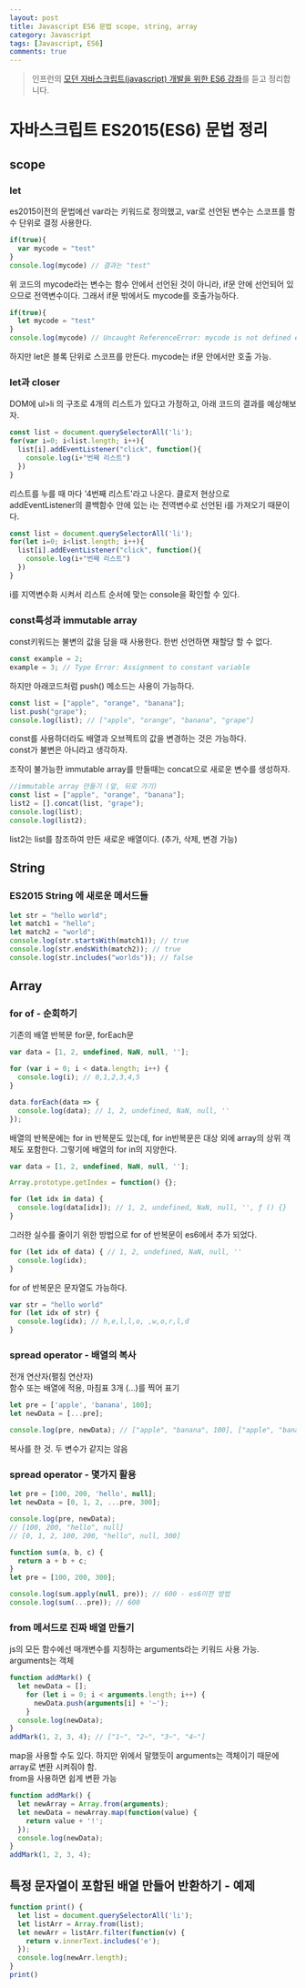 ```yaml
---
layout: post
title: Javascript ES6 문법 scope, string, array
category: Javascript
tags: [Javascript, ES6]
comments: true
---
```


> 인프런의 [모던 자바스크립트(javascript) 개발을 위한 ES6 강좌](https://www.inflearn.com/course/es6-%EA%B0%95%EC%A2%8C-%EC%9E%90%EB%B0%94%EC%8A%A4%ED%81%AC%EB%A6%BD%ED%8A%B8/dashboard)를 듣고 정리합니다. 

# 자바스크립트 ES2015(ES6) 문법 정리

## scope

### let

es2015이전의 문법에선 var라는 키워드로 정의했고, var로 선언된 변수는 스코프를 함수 단위로 결정 사용한다.

```javascript
if(true){
  var mycode = "test"
}
console.log(mycode) // 결과는 "test"
```
위 코드의 mycode라는 변수는 함수 안에서 선언된 것이 아니라, if문 안에 선언되어 있으므로 전역변수이다. 그래서 if문 밖에서도 mycode를 호출가능하다.

```javascript
if(true){
  let mycode = "test"
}
console.log(mycode) // Uncaught ReferenceError: mycode is not defined error 발생
```

하지만 let은 블록 단위로 스코프를 만든다. mycode는 if문 안에서만 호출 가능.

### let과 closer

DOM에 ul>li 의 구조로 4개의 리스트가 있다고 가정하고, 아래 코드의 결과를 예상해보자.

```javascript
const list = document.querySelectorAll('li');
for(var i=0; i<list.length; i++){
  list[i].addEventListener("click", function(){
    console.log(i+"번째 리스트")
  })
}
```

리스트를 누를 때 마다 '4번째 리스트'라고 나온다. 클로저 현상으로 addEventListener의 콜백함수 안에 있는 i는 전역변수로 선언된 i를 가져오기 때문이다.

```javascript
const list = document.querySelectorAll('li');
for(let i=0; i<list.length; i++){
  list[i].addEventListener("click", function(){
    console.log(i+"번째 리스트")
  })
}
```

i를 지역변수화 시켜서 리스트 순서에 맞는 console을 확인할 수 있다.


### const특성과 immutable array

const키워드는 불변의 값을 담을 때 사용한다. 한번 선언하면 재할당 할 수 없다.

```javascript
const example = 2;
example = 3; // Type Error: Assignment to constant variable
```

하지만 아래코드처럼 push() 메소드는 사용이 가능하다.

```javascript
const list = ["apple", "orange", "banana"];
list.push("grape");
console.log(list); // ["apple", "orange", "banana", "grape"]
```
const를 사용하더라도 배열과 오브젝트의 값을 변경하는 것은 가능하다.  
const가 불변은 아니라고 생각하자.

조작이 불가능한 immutable array를 만들때는 concat으로 새로운 변수를 생성하자.

```javascript
//immutable array 만들기 (앞, 뒤로 가기)
const list = ["apple", "orange", "banana"];
list2 = [].concat(list, "grape");
console.log(list);
console.log(list2);
```
list2는 list를 참조하여 만든 새로운 배열이다. (추가, 삭제, 변경 가능)

## String

### ES2015 String 에 새로운 메서드들

```javascript
let str = "hello world";
let match1 = "hello";
let match2 = "world";
console.log(str.startsWith(match1)); // true
console.log(str.endsWith(match2)); // true
console.log(str.includes("worlds")); // false
```

## Array

### for of - 순회하기

기존의 배열 반복문 for문, forEach문

```javascript
var data = [1, 2, undefined, NaN, null, ''];

for (var i = 0; i < data.length; i++) {
  console.log(i); // 0,1,2,3,4,5
}

data.forEach(data => {
  console.log(data); // 1, 2, undefined, NaN, null, ''
});
```

배열의 반복문에는 for in 반복문도 있는데, for in반복문은 대상 외에 array의 상위 객체도 포함한다. 그렇기에 배열의 for in의 지양한다.

```javascript
var data = [1, 2, undefined, NaN, null, ''];

Array.prototype.getIndex = function() {};

for (let idx in data) {
  console.log(data[idx]); // 1, 2, undefined, NaN, null, '', ƒ () {}
}
```

그러한 실수를 줄이기 위한 방법으로 for of 반복문이 es6에서 추가 되었다.

```javascript
for (let idx of data) { // 1, 2, undefined, NaN, null, ''
  console.log(idx);
}
```

for of 반복문은 문자열도 가능하다.

```javascript
var str = "hello world"
for (let idx of str) {
  console.log(idx); // h,e,l,l,o, ,w,o,r,l,d
}
```

### spread operator - 배열의 복사

전개 연산자(펼침 연산자)  
함수 또는 배열에 적용, 마침표 3개 (...)를 찍어 표기

```javascript
let pre = ['apple', 'banana', 100];
let newData = [...pre];

console.log(pre, newData); // ["apple", "banana", 100], ["apple", "banana", 100]
```
복사를 한 것. 두 변수가 같지는 않음 

### spread operator - 몇가지 활용

```javascript
let pre = [100, 200, 'hello', null];
let newData = [0, 1, 2, ...pre, 300];

console.log(pre, newData); 
// [100, 200, "hello", null] 
// [0, 1, 2, 100, 200, "hello", null, 300]
```

```javascript
function sum(a, b, c) {
  return a + b + c;
}
let pre = [100, 200, 300];

console.log(sum.apply(null, pre)); // 600 - es6이전 방법 
console.log(sum(...pre)); // 600
```

### from 메서드로 진짜 배열 만들기

js의 모든 함수에선 매개변수를 지칭하는 arguments라는 키워드 사용 가능. arguments는 객체
```javascript
function addMark() {
  let newData = [];
    for (let i = 0; i < arguments.length; i++) {
      newData.push(arguments[i] + '~');
    }
  console.log(newData);
}
addMark(1, 2, 3, 4); // ["1~", "2~", "3~", "4~"]
```

map을 사용할 수도 있다. 하지만 위에서 말했듯이 arguments는 객체이기 때문에 array로 변환 시켜줘야 함.  
from을 사용하면 쉽게 변환 가능

```javascript
function addMark() {
  let newArray = Array.from(arguments);
  let newData = newArray.map(function(value) {
    return value + '!';
  });
  console.log(newData);
}
addMark(1, 2, 3, 4);
```

## 특정 문자열이 포함된 배열 만들어 반환하기 - 예제

```javascript
function print() {
  let list = document.querySelectorAll('li');
  let listArr = Array.from(list);
  let newArr = listArr.filter(function(v) {
    return v.innerText.includes('e');
  });
  console.log(newArr.length);
}
print()
```

